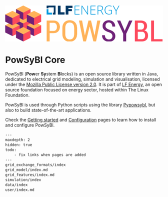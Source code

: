 ![PowSyBl Logo](_static/logos/logo_lfe_powsybl.svg)
# PowSyBl Core

PowSyBl (<b>Pow</b>er <b>Sy</b>stem <b>Bl</b>ocks) is an open source library written in Java,
dedicated to electrical grid modeling, simulation and visualisation, licensed under the [Mozilla Public License version 2.0](https://www.mozilla.org/en-US/MPL/2.0/).
It is part of [LF Energy](https://www.lfenergy.org/), an open source foundation focused on energy sector, hosted within The Linux Foundation.

PowSyBl is used through Python scripts using the library [Pypowsybl](https://powsybl.readthedocs.io/projects/pypowsybl/en/stable/), but also 
to build state-of-the-art applications.

Check the [Getting started](../documentation/user/index.md) and [Configuration](../documentation/user/configuration/index.md) pages to learn how to install and configure PowSyBl.

```{toctree}
---
maxdepth: 2
hidden: true
todo:
    - fix links when pages are added
---
grid_exchange_formats/index
grid_model/index.md
grid_features/index.md
simulation/index
data/index
user/index.md
```

